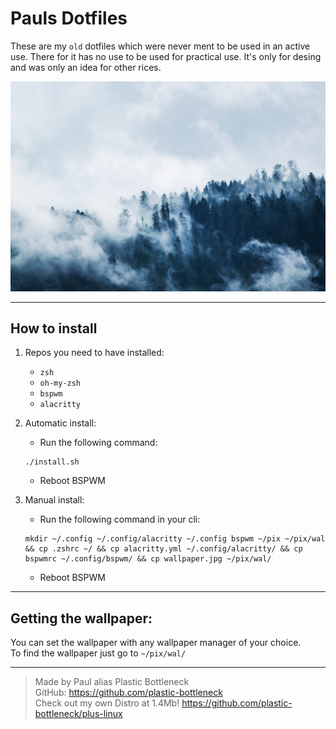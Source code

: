 # Pauls Dotfiles
These are my ```old``` dotfiles which were never ment to be used in an active use. There for it has no use to be used for practical use. It's only for desing and was only an idea for other rices.

![BSPWM SCREENSCHOT](https://github.com/plastic-bottleneck/dotfiles/blob/main/wallpaper.jpg)

---

## How to install
1. Repos you need to have installed: 
    - ```zsh``` 
    - ```oh-my-zsh```
    - ```bspwm```
    - ```alacritty```

2. Automatic install:
    - Run the following command:
    ```
    ./install.sh
    ```
    - Reboot BSPWM

3. Manual install:
    - Run the following command in your cli:
    ```
    mkdir ~/.config ~/.config/alacritty ~/.config bspwm ~/pix ~/pix/wal && cp .zshrc ~/ && cp alacritty.yml ~/.config/alacritty/ && cp bspwmrc ~/.config/bspwm/ && cp wallpaper.jpg ~/pix/wal/ 
    ```
    - Reboot BSPWM

---

## Getting the wallpaper:
You can set the wallpaper with any wallpaper manager of your choice.  
To find the wallpaper just go to ```~/pix/wal/```

---

> Made by Paul alias Plastic Bottleneck  
> GitHub: https://github.com/plastic-bottleneck  
> Check out my own Distro at 1.4Mb! https://github.com/plastic-bottleneck/plus-linux
